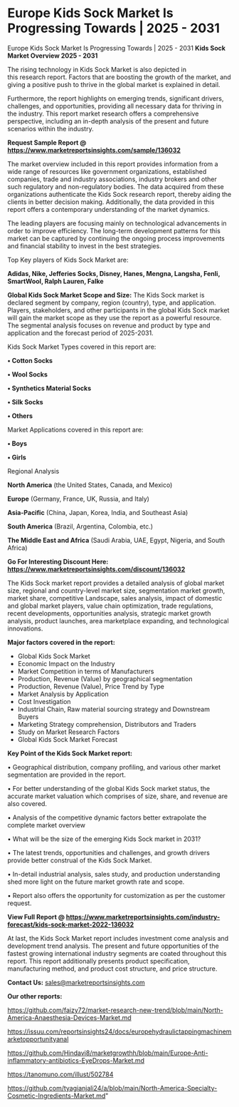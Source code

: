# Europe Kids Sock Market Is Progressing Towards | 2025 - 2031
Europe Kids Sock Market Is Progressing Towards | 2025 - 2031
<Strong> Kids Sock Market Overview 2025 - 2031</strong>

The rising technology in Kids Sock Market is also depicted in this research report. Factors that are boosting the growth of the market, and giving a positive push to thrive in the global market is explained in detail.

Furthermore, the report highlights on emerging trends, significant drivers, challenges, and opportunities, providing all necessary data for thriving in the industry. This report market research offers a comprehensive perspective, including an in-depth analysis of the present and future scenarios within the industry.

<strong>Request Sample Report @ <a href=https://www.marketreportsinsights.com/sample/136032>https://www.marketreportsinsights.com/sample/136032</a></strong>

The market overview included in this report provides information from a wide range of resources like government organizations, established companies, trade and industry associations, industry brokers and other such regulatory and non-regulatory bodies. The data acquired from these organizations authenticate the Kids Sock research report, thereby aiding the clients in better decision making. Additionally, the data provided in this report offers a contemporary understanding of the market dynamics.

The leading players are focusing mainly on technological advancements in order to improve efficiency. The long-term development patterns for this market can be captured by continuing the ongoing process improvements and financial stability to invest in the best strategies.

Top Key players of Kids Sock Market are:

<strong>Adidas, Nike, Jefferies Socks, Disney, Hanes, Mengna, Langsha, Fenli, SmartWool, Ralph Lauren, Falke</strong>

<strong><b>Global Kids Sock Market Scope and Size:</b></strong>
The Kids Sock market is declared segment by company, region (country), type, and application. Players, stakeholders, and other participants in the global Kids Sock market will gain the market scope as they use the report as a powerful resource. The segmental analysis focuses on revenue and product by type and application and the forecast period of 2025-2031.

Kids Sock Market Types covered in this report are:

<strong>• Cotton Socks

• Wool Socks

• Synthetics Material Socks

• Silk Socks

• Others</strong>

Market Applications covered in this report are:

<strong>• Boys

• Girls</strong> 

Regional Analysis

<strong>North America</strong> (the United States, Canada, and Mexico)

<strong>Europe</strong> (Germany, France, UK, Russia, and Italy)

<strong>Asia-Pacific</strong> (China, Japan, Korea, India, and Southeast Asia)

<strong>South America</strong> (Brazil, Argentina, Colombia, etc.)

<strong>The Middle East and Africa</strong> (Saudi Arabia, UAE, Egypt, Nigeria, and South Africa)

<strong>Go For Interesting Discount Here: <a href=https://www.marketreportsinsights.com/discount/136032>https://www.marketreportsinsights.com/discount/136032</a></strong>

The Kids Sock market report provides a detailed analysis of global market size, regional and country-level market size, segmentation market growth, market share, competitive Landscape, sales analysis, impact of domestic and global market players, value chain optimization, trade regulations, recent developments, opportunities analysis, strategic market growth analysis, product launches, area marketplace expanding, and technological innovations.

<strong><b>Major factors covered in the report:</b></strong>
<ul>
  <li>Global Kids Sock Market </li>
  <li>Economic Impact on the Industry</li>
  <li>Market Competition in terms of Manufacturers</li>
  <li>Production, Revenue (Value) by geographical segmentation</li>
  <li>Production, Revenue (Value), Price Trend by Type</li>
  <li>Market Analysis by Application</li>
  <li>Cost Investigation</li>
  <li>Industrial Chain, Raw material sourcing strategy and Downstream Buyers</li>
  <li>Marketing Strategy comprehension, Distributors and Traders</li>
  <li>Study on Market Research Factors</li>
  <li>Global Kids Sock Market Forecast</li>
</ul>

<strong><b>Key Point of the Kids Sock Market report:</b></strong>

• Geographical distribution, company profiling, and various other market segmentation are provided in the report.

• For better understanding of the global Kids Sock market status, the accurate market valuation which comprises of size, share, and revenue are also covered.

• Analysis of the competitive dynamic factors better extrapolate the complete market overview

• What will be the size of the emerging Kids Sock market in 2031?

• The latest trends, opportunities and challenges, and growth drivers provide better construal of the Kids Sock Market.

• In-detail industrial analysis, sales study, and production understanding shed more light on the future market growth rate and scope.

• Report also offers the opportunity for customization as per the customer request.

<strong><b>View Full Report @ <a href=https://www.marketreportsinsights.com/industry-forecast/kids-sock-market-2022-136032>https://www.marketreportsinsights.com/industry-forecast/kids-sock-market-2022-136032</a></b></strong>


At last, the Kids Sock Market report includes investment come analysis and development trend analysis. The present and future opportunities of the fastest growing international industry segments are coated throughout this report. This report additionally presents product specification, manufacturing method, and product cost structure, and price structure.

<strong>Contact Us:</strong>
sales@marketreportsinsights.com

<strong>Our other reports:</strong>

<a href=https://github.com/faizy72/market-research-new-trend/blob/main/North-America-Anaesthesia-Devices-Market.md>https://github.com/faizy72/market-research-new-trend/blob/main/North-America-Anaesthesia-Devices-Market.md</a>

<a href=https://issuu.com/reportsinsights24/docs/europehydraulictappingmachinemarketopportunityanal>https://issuu.com/reportsinsights24/docs/europehydraulictappingmachinemarketopportunityanal</a>

<a href=https://github.com/Hindavi8/marketgrowthh/blob/main/Europe-Anti-inflammatory-antibiotics-EyeDrops-Market.md>https://github.com/Hindavi8/marketgrowthh/blob/main/Europe-Anti-inflammatory-antibiotics-EyeDrops-Market.md</a>

<a href=https://tanomuno.com/illust/502784>https://tanomuno.com/illust/502784</a>

<a href=https://github.com/tyagianjali24/a/blob/main/North-America-Specialty-Cosmetic-Ingredients-Market.md>https://github.com/tyagianjali24/a/blob/main/North-America-Specialty-Cosmetic-Ingredients-Market.md</a>"
